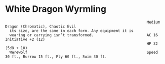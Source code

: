 # White Dragon Wyrmling

                                                                    Medium Dragon (Chromatic), Chaotic Evil
      its size, are the same in each form. Any equipment it is
      wearing or carrying isn’t transformed.                        AC 16                             Initiative +2 (12)
                                                                    HP 32 (5d8 + 10)
      Werewolf                                                      Speed 30 ft., Burrow 15 ft., Fly 60 ft., Swim 30 ft.
